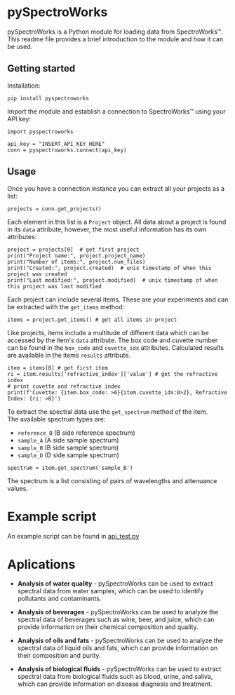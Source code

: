 # pySpectroWorks

pySpectroWorks is a Python module for loading data from SpectroWorks™. This readme file provides a brief introduction to the module and how it can be used.

## Getting started

Installation:

```
pip install pyspectroworks
```

Import the module and establish a connection to SpectroWorks™ using your API key:
```
import pyspectroworks

api_key = "INSERT_API_KEY_HERE"
conn = pyspectroworks.connect(api_key)
```

## Usage

Once you have a connection instance you can extract all your projects as a list:
```
projects = conn.get_projects()
```

Each element in this list is a `Project` object. All data about a project is found in its `data` attribute, however, the most useful information has its own attributes:
```
project = projects[0]  # get first project
print("Project name:", project.project_name)
print("Number of items:", project.num_files)
print("Created:", project.created)  # unix timestamp of when this project was created
print("Last modified:", project.modified)  # unix timestamp of when this project was last modified
```
 
Each project can include several items. These are your experiments and can be extracted with the `get_items` method:
```
items = project.get_items() # get all items in project
```

Like projects, items include a multitude of different data which can be accessed by the item's `data` attribute. 
The box code and cuvette number can be found in the `box_code` and `cuvette_idx` attributes. 
Calculated results are available in the items `results` attribute.

 ```
item = items[0] # get first item
ri = item.results['refractive_index']['value'] # get the refractive index
# print cuvette and refractive index
print(f'Cuvette: {item.box_code: >6}{item.cuvette_idx:0>2}, Refractive Index: {ri: >8}')
```

To extract the spectral data use the `get_spectrum` method of the item.  
The available spectrum types are:
 - `reference_B` (B side reference spectrum)
 - `sample_A` (A side sample spectrum)
 - `sample_B` (B side sample spectrum)
 - `sample_D` (D side sample spectrum)
 
```
spectrum = item.get_spectrum('sample_B')
```

The spectrum is a list consisting of pairs of wavelengths and attenuance values. 

# Example script
An example script can be found in [api_test.py](api_test.py)

# Aplications
- **Analysis of water quality** - pySpectroWorks can be used to extract spectral data from water samples, which can be used to identify pollutants and contaminants.

- **Analysis of beverages** - pySpectroWorks can be used to analyze the spectral data of beverages such as wine, beer, and juice, which can provide information on their chemical composition and quality.

- **Analysis of oils and fats** - pySpectroWorks can be used to analyze the spectral data of liquid oils and fats, which can provide information on their composition and purity.

- **Analysis of biological fluids** - pySpectroWorks can be used to extract spectral data from biological fluids such as blood, urine, and saliva, which can provide information on disease diagnosis and treatment.